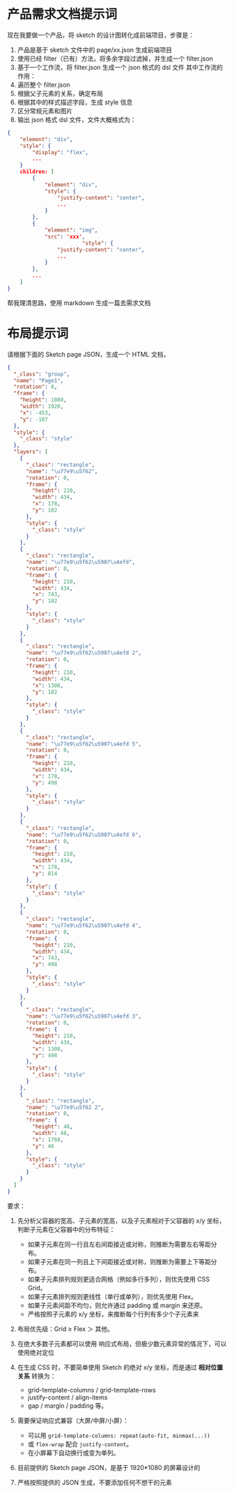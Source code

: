 # 产品需求文档提示词

现在我要做一个产品，将 sketch 的设计图转化成前端项目，步骤是：

1. 产品是基于 sketch 文件中的 page/xx.json 生成前端项目
2. 使用已经 filter（已有）方法，将多余字段过滤掉，并生成一个 filter.json
3. 基于一个工作流，将 filter.json 生成一个 json 格式的 dsl 文件
   其中工作流的作用：
4. 遍历整个 filter.json
5. 根据父子元素的关系，确定布局
6. 根据其中的样式描述字段，生成 style 信息
7. 区分常规元素和图片
8. 输出 json 格式 dsl 文件，文件大概格式为：

```json
{
    "element": "div",
    "style": {
        "display": "flex",
        ...
    }
    children: [
        {
            "element": "div",
            "style": {
                "justify-content": "center",
                ...
            }
        },
        {
            "element": "img",
            "src": 'xxx',
                        "style": {
                "justify-content": "center",
                ...
            }
        },
        ...
    ]
}
```

帮我理清思路，使用 markdown 生成一篇去需求文档

# 布局提示词

请根据下面的 Sketch page JSON，生成一个 HTML 文档，

```json
{
  "_class": "group",
  "name": "Page1",
  "rotation": 0,
  "frame": {
    "height": 1080,
    "width": 1920,
    "x": -453,
    "y": -107
  },
  "style": {
    "_class": "style"
  },
  "layers": [
    {
      "_class": "rectangle",
      "name": "\u77e9\u5f62",
      "rotation": 0,
      "frame": {
        "height": 210,
        "width": 434,
        "x": 178,
        "y": 182
      },
      "style": {
        "_class": "style"
      }
    },
    {
      "_class": "rectangle",
      "name": "\u77e9\u5f62\u5907\u4efd",
      "rotation": 0,
      "frame": {
        "height": 210,
        "width": 434,
        "x": 743,
        "y": 182
      },
      "style": {
        "_class": "style"
      }
    },
    {
      "_class": "rectangle",
      "name": "\u77e9\u5f62\u5907\u4efd 2",
      "rotation": 0,
      "frame": {
        "height": 210,
        "width": 434,
        "x": 1308,
        "y": 182
      },
      "style": {
        "_class": "style"
      }
    },
    {
      "_class": "rectangle",
      "name": "\u77e9\u5f62\u5907\u4efd 5",
      "rotation": 0,
      "frame": {
        "height": 210,
        "width": 434,
        "x": 178,
        "y": 498
      },
      "style": {
        "_class": "style"
      }
    },
    {
      "_class": "rectangle",
      "name": "\u77e9\u5f62\u5907\u4efd 6",
      "rotation": 0,
      "frame": {
        "height": 210,
        "width": 434,
        "x": 178,
        "y": 814
      },
      "style": {
        "_class": "style"
      }
    },
    {
      "_class": "rectangle",
      "name": "\u77e9\u5f62\u5907\u4efd 4",
      "rotation": 0,
      "frame": {
        "height": 210,
        "width": 434,
        "x": 743,
        "y": 498
      },
      "style": {
        "_class": "style"
      }
    },
    {
      "_class": "rectangle",
      "name": "\u77e9\u5f62\u5907\u4efd 3",
      "rotation": 0,
      "frame": {
        "height": 210,
        "width": 434,
        "x": 1308,
        "y": 498
      },
      "style": {
        "_class": "style"
      }
    },
    {
      "_class": "rectangle",
      "name": "\u77e9\u5f62 2",
      "rotation": 0,
      "frame": {
        "height": 48,
        "width": 48,
        "x": 1768,
        "y": 46
      },
      "style": {
        "_class": "style"
      }
    }
  ]
}
```

要求：

1. 先分析父容器的宽高、子元素的宽高，以及子元素相对于父容器的 x/y 坐标，判断子元素在父容器中的分布特征：

   - 如果子元素在同一行且左右间距接近或对称，则推断为需要左右等距分布。
   - 如果子元素在同一列且上下间距接近或对称，则推断为需要上下等距分布。
   - 如果子元素排列规则更适合网格（例如多行多列），则优先使用 CSS Grid。
   - 如果子元素排列规则更线性（单行或单列），则优先使用 Flex。
   - 如果子元素间距不均匀，则允许通过 padding 或 margin 来还原。
   - 严格按照子元素的 x/y 坐标，来推断每个行列有多少个子元素来

2. 布局优先级：Grid ≥ Flex ＞ 其他。

3. 在绝大多数子元素都可以使用 响应式布局，但极少数元素异常的情况下，可以使用绝对定位

4. 在生成 CSS 时，不要简单使用 Sketch 的绝对 x/y 坐标，而是通过 **相对位置关系** 转换为：

   - grid-template-columns / grid-template-rows
   - justify-content / align-items
   - gap / margin / padding 等。

5. 需要保证响应式兼容（大屏/中屏/小屏）：

   - 可以用 `grid-template-columns: repeat(auto-fit, minmax(...))`
   - 或 `flex-wrap` 配合 `justify-content`。
   - 在小屏幕下自动换行或变为单列。

6. 目前提供的 Sketch page JSON，是基于 1920*1080 的屏幕设计的
7. 严格按照提供的 JSON 生成，不要添加任何不想干的元素
